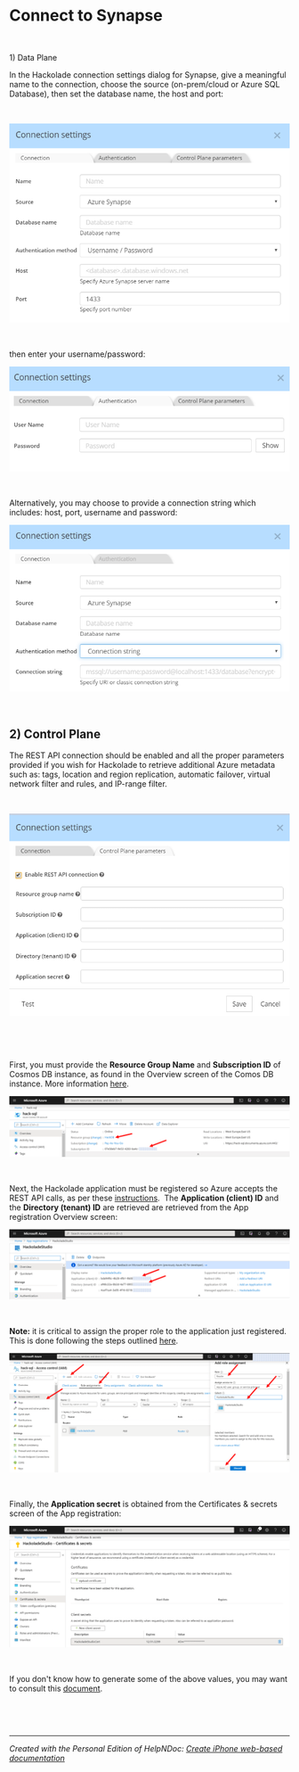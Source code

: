 # Connect to Synapse

&nbsp;

&#49;) Data Plane

In the Hackolade connection settings dialog for Synapse, give a meaningful name to the connection, choose the source (on-prem/cloud or Azure SQL Database), then set the database name, the host and port:

&nbsp;

![Image](<lib/Synapse%20connection%20settings.png>)

&nbsp;

then enter your username/password:

![Image](<lib/Synapse%20connection%20authentication.png>)

&nbsp;

Alternatively, you may choose to provide a connection string which includes: host, port, username and password:

![Image](<lib/Synapse%20Connection%20String.png>)

&nbsp;

## &#50;) Control Plane ##

The REST API connection should be enabled and all the proper parameters provided if you wish for Hackolade to retrieve additional Azure metadata such as: tags, location and region replication, automatic failover, virtual network filter and rules, and IP-range filter.&nbsp;

&nbsp;

![Image](<lib/CosmosDB%20Data%20Plane%20dialog.png>)

&nbsp;

&nbsp;

First, you must provide the **Resource Group Name** and **Subscription ID** of Cosmos DB instance, as found in the Overview screen of the Comos DB instance. More information [here](<https://docs.microsoft.com/en-us/azure/cosmos-db/how-to-manage-database-account#create-an-account> "target=\"\_blank\"").

![Image](<lib/CosmosDB%20-%20Azure%20instance%20overview%20screen.png>)

&nbsp;

Next, the Hackolade application must be registered so Azure accepts the REST API calls, as per these [instructions](<https://docs.microsoft.com/en-us/azure/active-directory/develop/howto-create-service-principal-portal> "target=\"\_blank\"").&nbsp; The **Application (client) ID** and the **Directory (tenant) ID** are retrieved are retrieved from the App registration Overview screen:

![Image](<lib/CosmosDB%20-%20Azure%20App%20registration%20overview.png>)

&nbsp;

**Note:** it is critical to assign the proper role to the application just registered.&nbsp; This is done following the steps outlined [here](<https://docs.microsoft.com/en-us/azure/role-based-access-control/role-assignments-portal> "target=\"\_blank\"").&nbsp;

![Image](<lib/CosmosDB%20-%20Azure%20IAM%20role%20assignment.png>)

&nbsp;

Finally, the **Application secret** is obtained from the Certificates \& secrets screen of the App registration:&nbsp;

![Image](<lib/CosmosDB%20-%20Azure%20App%20registration%20secrets%20scr.png>)

&nbsp;

If you don't know how to generate some of the above values, you may want to consult this [document](<https://github.com/Azure/azure-libraries-for-net/blob/master/AUTH.md> "target=\"\_blank\"").

&nbsp;

&nbsp;


***
_Created with the Personal Edition of HelpNDoc: [Create iPhone web-based documentation](<https://www.helpndoc.com/feature-tour/iphone-website-generation>)_
